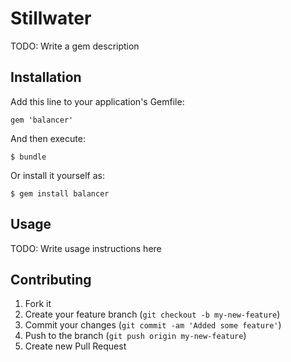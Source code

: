 # Stillwater

TODO: Write a gem description

## Installation

Add this line to your application's Gemfile:

    gem 'balancer'

And then execute:

    $ bundle

Or install it yourself as:

    $ gem install balancer

## Usage

TODO: Write usage instructions here

## Contributing

1. Fork it
2. Create your feature branch (`git checkout -b my-new-feature`)
3. Commit your changes (`git commit -am 'Added some feature'`)
4. Push to the branch (`git push origin my-new-feature`)
5. Create new Pull Request
